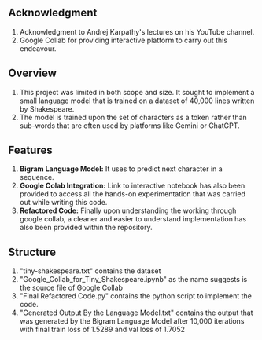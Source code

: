 
## Acknowledgment
1. Acknowledgment to Andrej Karpathy's lectures on his YouTube channel.
2. Google Collab for providing interactive platform to carry out this endeavour.

## Overview
1. This project was limited in both scope and size. It sought to implement a small language model that is trained on a dataset of 40,000 lines written by Shakespeare.
2. The model is trained upon the set of characters as a token rather than sub-words that are often used by platforms like Gemini or ChatGPT.

 ## Features 
1. **Bigram Language Model:** It uses to predict next character in a sequence.
2. **Google Colab Integration:** Link to interactive notebook has also been provided to access all the hands-on experimentation that was carried out while writing this code.
3. **Refactored Code:** Finally upon understanding the working through google collab, a cleaner and easier to understand implementation has also been provided within the repository.
  
## Structure
1. "tiny-shakespeare.txt" contains the dataset
2. "Google_Collab_for_Tiny_Shakespeare.ipynb" as the name suggests is the source file of Google Collab
3. "Final Refactored Code.py" contains the python script to implement the code.
4. "Generated Output By the Language Model.txt" contains the output that was generated by the Bigram Language Model after 10,000 iterations with final train loss of 1.5289 and val loss of 1.7052
